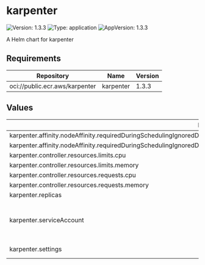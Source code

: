 # karpenter

![Version: 1.3.3](https://img.shields.io/badge/Version-1.3.3-informational?style=flat-square) ![Type: application](https://img.shields.io/badge/Type-application-informational?style=flat-square) ![AppVersion: 1.3.3](https://img.shields.io/badge/AppVersion-1.3.3-informational?style=flat-square)

A Helm chart for karpenter

## Requirements

| Repository | Name | Version |
|------------|------|---------|
| oci://public.ecr.aws/karpenter | karpenter | 1.3.3 |

## Values

| Key | Type | Default | Description |
|-----|------|---------|-------------|
| karpenter.affinity.nodeAffinity.requiredDuringSchedulingIgnoredDuringExecution.nodeSelectorTerms[0].matchExpressions[0].key | string | `"karpenter.sh/nodepool"` |  |
| karpenter.affinity.nodeAffinity.requiredDuringSchedulingIgnoredDuringExecution.nodeSelectorTerms[0].matchExpressions[0].operator | string | `"DoesNotExist"` |  |
| karpenter.controller.resources.limits.cpu | int | `1` |  |
| karpenter.controller.resources.limits.memory | string | `"1Gi"` |  |
| karpenter.controller.resources.requests.cpu | int | `1` |  |
| karpenter.controller.resources.requests.memory | string | `"1Gi"` |  |
| karpenter.replicas | int | `1` |  |
| karpenter.serviceAccount | object | `{"annotations":{"eks.amazonaws.com/role-arn":"arn:aws:iam::0123456789:role/KarpenterController"}}` | Karpenter IAM role to manage cluster nodes |
| karpenter.settings | object | `{"clusterName":"<CLUSTER_NAME>"}` | EKS cluster name |

